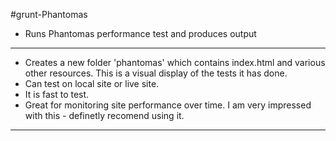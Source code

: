 #grunt-Phantomas

* Runs Phantomas performance test and produces output

------

* Creates a new folder 'phantomas' which contains index.html and various other resources. This is a visual display of the tests it has done.
* Can test on local site or live site. 
* It is fast to test.
* Great for monitoring site performance over time. I am very impressed with this - definetly recomend using it.


------
